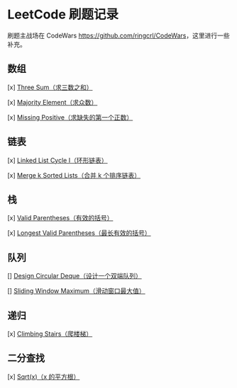 # LeetCode 刷题记录

刷题主战场在 CodeWars <https://github.com/ringcrl/CodeWars>，这里进行一些补充。

## 数组

[x] [Three Sum（求三数之和）](https://leetcode.com/problems/3sum/)

[x] [Majority Element（求众数）](https://leetcode.com/problems/majority-element/)

[x] [Missing Positive（求缺失的第一个正数）](https://leetcode.com/problems/first-missing-positive/)

## 链表

[x] [Linked List Cycle I（环形链表）](https://leetcode.com/problems/linked-list-cycle/)

[x] [Merge k Sorted Lists（合并 k 个排序链表）](https://leetcode.com/problems/merge-k-sorted-lists/)

## 栈

[x] [Valid Parentheses（有效的括号）](https://leetcode.com/problems/valid-parentheses/)

[x] [Longest Valid Parentheses（最长有效的括号）](https://leetcode.com/problems/longest-valid-parentheses/)

## 队列

[] [Design Circular Deque（设计一个双端队列）](https://leetcode.com/problems/design-circular-deque/)

[] [Sliding Window Maximum（滑动窗口最大值）](https://leetcode.com/problems/sliding-window-maximum/)

## 递归

[x] [Climbing Stairs（爬楼梯）](https://leetcode.com/problems/climbing-stairs/)

## 二分查找

[x] [Sqrt(x)（x 的平方根）](https://leetcode.com/problems/sqrtx)